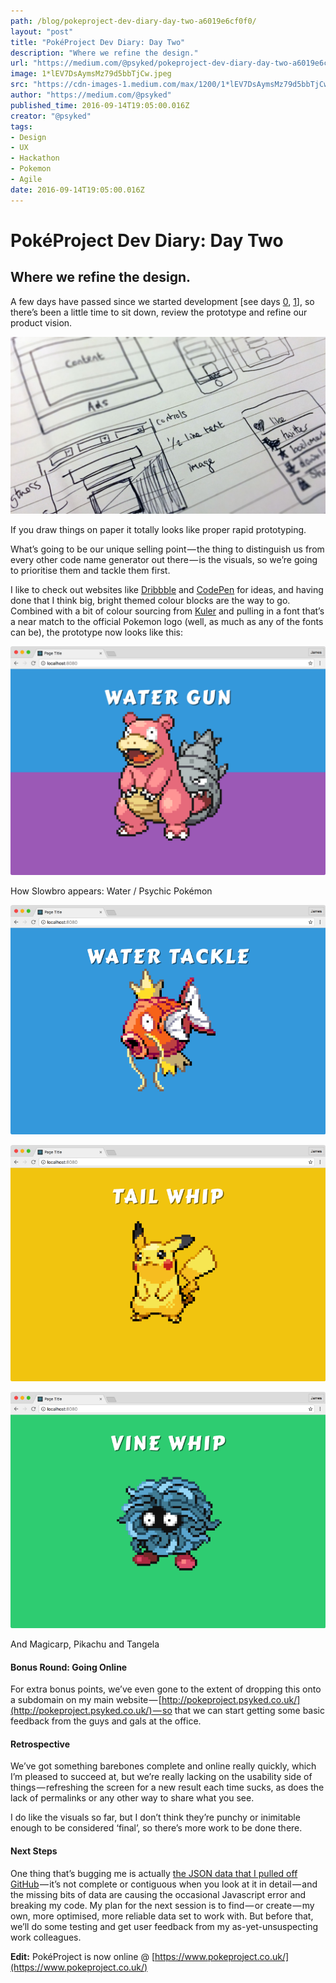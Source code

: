 ```yaml
---
path: /blog/pokeproject-dev-diary-day-two-a6019e6cf0f0/
layout: "post"
title: "PokéProject Dev Diary: Day Two"
description: "Where we refine the design."
url: "https://medium.com/@psyked/pokeproject-dev-diary-day-two-a6019e6cf0f0"
image: 1*lEV7DsAymsMz79d5bbTjCw.jpeg
src: "https://cdn-images-1.medium.com/max/1200/1*lEV7DsAymsMz79d5bbTjCw.jpeg"
author: "https://medium.com/@psyked"
published_time: 2016-09-14T19:05:00.016Z
creator: "@psyked"
tags:
- Design
- UX
- Hackathon
- Pokemon
- Agile
date: 2016-09-14T19:05:00.016Z
---
```


# PokéProject Dev Diary: Day Two

## Where we refine the design.

A few days have passed since we started development \[see days [0](https://medium.com/@psyked/pok%C3%A9project-dev-diary-prologue-d214a44c348f#.su79ueao5), [1](https://medium.com/@psyked/pok%C3%A9project-dev-diary-day-one-8a77a252bf0a#.2c15a2on6)\], so there’s been a little time to sit down, review the prototype and refine our product vision.

![](1*lEV7DsAymsMz79d5bbTjCw.jpeg)

If you draw things on paper it totally looks like proper rapid prototyping.

What’s going to be our unique selling point — the thing to distinguish us from every other code name generator out there — is the visuals, so we’re going to prioritise them and tackle them first.

I like to check out websites like [Dribbble](https://dribbble.com/search?q=pokemon) and [CodePen](http://codepen.io/search/pens?q=pokemon&limit=all&type=type-pens) for ideas, and having done that I think big, bright themed colour blocks are the way to go. Combined with a bit of colour sourcing from [Kuler](https://color.adobe.com/explore/newest/) and pulling in a font that’s a near match to the official Pokemon logo (well, as much as any of the fonts can be), the prototype now looks like this:

![](1*YPTutZleLI2l25SCJZ45cg.png)

How Slowbro appears: Water / Psychic Pokémon

![](1*R8RyGzF6XQ_iPRnIK3nKKg.png)

![](1*eNQP3j3lIjIUE2agboYI4Q.png)

![](1*m25zYP6mICe5CQefjw2cYQ.png)

And Magicarp, Pikachu and Tangela

#### Bonus Round: Going Online

For extra bonus points, we’ve even gone to the extent of dropping this onto a subdomain on my main website — [http://pokeproject.psyked.co.uk/](http://pokeproject.psyked.co.uk/) — so that we can start getting some basic feedback from the guys and gals at the office.

#### Retrospective

We’ve got something barebones complete and online really quickly, which I’m pleased to succeed at, but we’re really lacking on the usability side of things — refreshing the screen for a new result each time sucks, as does the lack of permalinks or any other way to share what you see.

I do like the visuals so far, but I don’t think they’re punchy or inimitable enough to be considered ‘final’, so there’s more work to be done there.

#### Next Steps

One thing that’s bugging me is actually [the JSON data that I pulled off GitHub](https://gist.github.com/shri/9754992) — it’s not complete or contiguous when you look at it in detail — and the missing bits of data are causing the occasional Javascript error and breaking my code. My plan for the next session is to find — or create — my own, more optimised, more reliable data set to work with. But before that, we’ll do some testing and get user feedback from my as-yet-unsuspecting work colleagues.

**Edit:** PokéProject is now online @ [https://www.pokeproject.co.uk/](https://www.pokeproject.co.uk/)